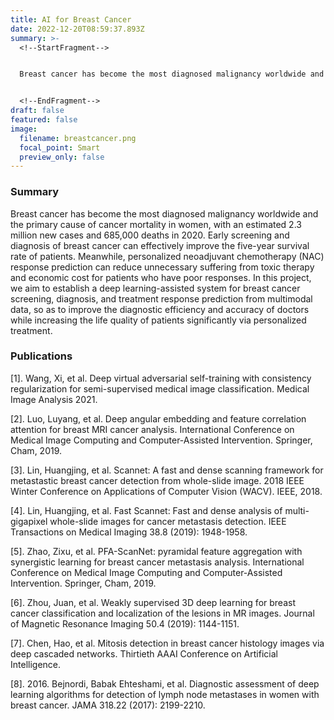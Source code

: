 ```yaml
---
title: AI for Breast Cancer
date: 2022-12-20T08:59:37.893Z
summary: >-
  <!--StartFragment-->


  Breast cancer has become the most diagnosed malignancy worldwide and the primary cause of cancer mortality in women, with an estimated 2.3 million new cases and 685,000 deaths in 2020. Early screening and diagnosis of breast cancer can effectively improve the five-year survival rate of patients. Meanwhile, personalized neoadjuvant chemotherapy (NAC) response prediction can reduce unnecessary suffering from toxic therapy and economic cost for patients who have poor responses. In this project, we aim to establish a deep learning-assisted system for breast cancer screening, diagnosis, and treatment response prediction from multimodal data, so as to improve the diagnostic efficiency and accuracy of doctors while increasing the life quality of patients significantly via personalized treatment.


  <!--EndFragment-->
draft: false
featured: false
image:
  filename: breastcancer.png
  focal_point: Smart
  preview_only: false
---
```

<!--StartFragment-->

### **Summary**

Breast cancer has become the most diagnosed malignancy worldwide and the primary cause of cancer mortality in women, with an estimated 2.3 million new cases and 685,000 deaths in 2020. Early screening and diagnosis of breast cancer can effectively improve the five-year survival rate of patients. Meanwhile, personalized neoadjuvant chemotherapy (NAC) response prediction can reduce unnecessary suffering from toxic therapy and economic cost for patients who have poor responses. In this project, we aim to establish a deep learning-assisted system for breast cancer screening, diagnosis, and treatment response prediction from multimodal data, so as to improve the diagnostic efficiency and accuracy of doctors while increasing the life quality of patients significantly via personalized treatment.

<!--EndFragment-->



<!--StartFragment-->

### **Publications**

\[1]. Wang, Xi, et al. Deep virtual adversarial self-training with consistency regularization for semi-supervised medical image classification. Medical Image Analysis 2021.

\[2]. Luo, Luyang, et al. Deep angular embedding and feature correlation attention for breast MRI cancer analysis. International Conference on Medical Image Computing and Computer-Assisted Intervention. Springer, Cham, 2019.

\[3]. Lin, Huangjing, et al. Scannet: A fast and dense scanning framework for metastastic breast cancer detection from whole-slide image. 2018 IEEE Winter Conference on Applications of Computer Vision (WACV). IEEE, 2018.

\[4]. Lin, Huangjing, et al. Fast Scannet: Fast and dense analysis of multi-gigapixel whole-slide images for cancer metastasis detection. IEEE Transactions on Medical Imaging 38.8 (2019): 1948-1958.

\[5]. Zhao, Zixu, et al. PFA-ScanNet: pyramidal feature aggregation with synergistic learning for breast cancer metastasis analysis. International Conference on Medical Image Computing and Computer-Assisted Intervention. Springer, Cham, 2019.

\[6]. Zhou, Juan, et al. Weakly supervised 3D deep learning for breast cancer classification and localization of the lesions in MR images. Journal of Magnetic Resonance Imaging 50.4 (2019): 1144-1151.

\[7]. Chen, Hao, et al. Mitosis detection in breast cancer histology images via deep cascaded networks. Thirtieth AAAI Conference on Artificial Intelligence.

\[8]. 2016. Bejnordi, Babak Ehteshami, et al. Diagnostic assessment of deep learning algorithms for detection of lymph node metastases in women with breast cancer. JAMA 318.22 (2017): 2199-2210.

<!--EndFragment-->